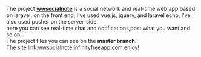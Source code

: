 The project **[wwsocialnote](wwsocialnote.infinityfreeapp.com)** is a social network and real-time web app based on laravel. on the front end, I've used vue.js, jquery, and laravel echo, I've also used pusher on the server-side.<br>
here you can see real-time chat and notifications,post what you want and so on.<br>
The project files you can see on the **master branch**.<br>
The site link:[wwsocialnote.infinityfreeapp.com](wwsocialnote.infinityfreeapp.com)
enjoy!
